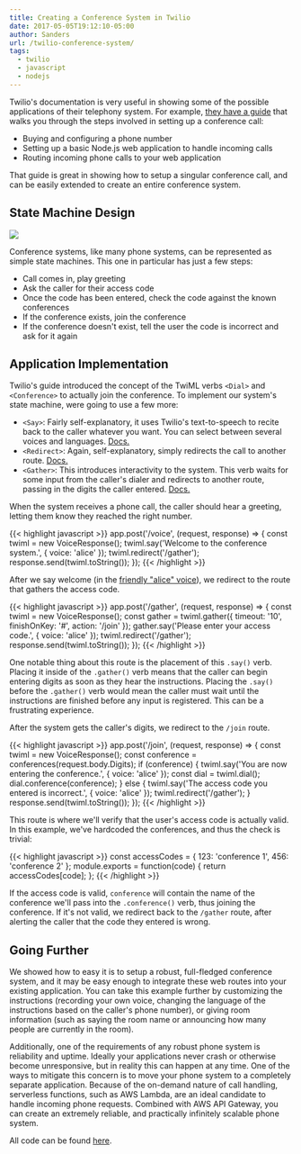 ```yaml
---
title: Creating a Conference System in Twilio
date: 2017-05-05T19:12:10-05:00
author: Sanders
url: /twilio-conference-system/
tags:
  - twilio
  - javascript
  - nodejs
---
```

Twilio's documentation is very useful in showing some of the possible applications of their telephony system. For example, <a href="https://www.twilio.com/docs/guides/how-to-create-conference-calls-in-node-js" target="_blank">they have a guide</a> that walks you through the steps involved in setting up a conference call:

- Buying and configuring a phone number
- Setting up a basic Node.js web application to handle incoming calls
- Routing incoming phone calls to your web application

That guide is great in showing how to setup a singular conference call, and can be easily extended to create an entire conference system.

## State Machine Design

![](/img/2017-05-05-twilio-conference-system/conference-state.png)

Conference systems, like many phone systems, can be represented as simple state machines. This one in particular has just a few steps:

- Call comes in, play greeting
- Ask the caller for their access code
- Once the code has been entered, check the code against the known conferences
- If the conference exists, join the conference
- If the conference doesn't exist, tell the user the code is incorrect and ask for it again

## Application Implementation

Twilio's guide introduced the concept of the TwiML verbs `<Dial>` and `<Conference>` to actually join the conference. To implement our system's state machine, were going to use a few more:

- `<Say>`: Fairly self-explanatory, it uses Twilio's text-to-speech to recite back to the caller whatever you want. You can select between several voices and languages. <a href="https://www.twilio.com/docs/api/twiml/say" target="_blank">Docs.</a>
- `<Redirect>`: Again, self-explanatory, simply redirects the call to another route. <a href="https://www.twilio.com/docs/api/twiml/redirect" target="_blank">Docs.</a>
- `<Gather>`: This introduces interactivity to the system. This verb waits for some input from the caller's dialer and redirects to another route, passing in the digits the caller entered. <a href="https://www.twilio.com/docs/api/twiml/gather" target="_blank">Docs.</a>

When the system receives a phone call, the caller should hear a greeting, letting them know they reached the right number.

{{< highlight javascript >}}
app.post('/voice', (request, response) => {
  const twiml = new VoiceResponse();
  twiml.say('Welcome to the conference system.', {
    voice: 'alice'
  });
  twiml.redirect('/gather');
  response.send(twiml.toString());
});
{{< /highlight >}}

After we say welcome (in the <a href="https://www.twilio.com/docs/api/twiml/say#attributes-voice" target="_blank">friendly "alice" voice</a>), we redirect to the route that gathers the access code.

{{< highlight javascript >}}
app.post('/gather', (request, response) => {
  const twiml = new VoiceResponse();
  const gather = twiml.gather({
    timeout: '10',
    finishOnKey: '#',
    action: '/join'
  });
  gather.say('Please enter your access code.', {
    voice: 'alice'
  });
  twiml.redirect('/gather');
  response.send(twiml.toString());
});
{{< /highlight >}}

One notable thing about this route is the placement of this `.say()` verb. Placing it inside of the `.gather()` verb means that the caller can begin entering digits as soon as they hear the instructions. Placing the `.say()` before the `.gather()` verb would mean the caller must wait until the instructions are finished before any input is registered. This can be a frustrating experience.

After the system gets the caller's digits, we redirect to the `/join` route.

{{< highlight javascript >}}
app.post('/join', (request, response) => {
  const twiml = new VoiceResponse();
  const conference = conferences(request.body.Digits);
  if (conference) {
    twiml.say('You are now entering the conference.', {
      voice: 'alice'
    });
    const dial = twiml.dial();
    dial.conference(conference);
  } else {
    twiml.say('The access code you entered is incorrect.', {
      voice: 'alice'
    });
    twiml.redirect('/gather');
  }
  response.send(twiml.toString());
});
{{< /highlight >}}

This route is where we'll verify that the user's access code is actually valid. In this example, we've hardcoded the conferences, and thus the check is trivial:

{{< highlight javascript >}}
const accessCodes = {
  123: 'conference 1',
  456: 'conference 2'
};
module.exports = function(code) {
  return accessCodes[code];
};
{{< /highlight >}}

If the access code is valid, `conference` will contain the name of the conference we'll pass into the `.conference()` verb, thus joining the conference. If it's not valid, we redirect back to the `/gather` route, after alerting the caller that the code they entered is wrong.

## Going Further

We showed how to easy it is to setup a robust, full-fledged conference system, and it may be easy enough to integrate these web routes into your existing application. You can take this example further by customizing the instructions (recording your own voice, changing the language of the instructions based on the caller's phone number), or giving room information (such as saying the room name or announcing how many people are currently in the room).

Additionally, one of the requirements of any robust phone system is reliability and uptime. Ideally your applications never crash or otherwise become unresponsive, but in reality this can happen at any time. One of the ways to mitigate this concern is to move your phone system to a completely separate application. Because of the on-demand nature of call handling, serverless functions, such as AWS Lambda, are an ideal candidate to handle incoming phone requests. Combined with AWS API Gateway, you can create an extremely reliable, and practically infinitely scalable phone system.

All code can be found <a href="https://github.com/sedenardi/twilio-conference" target="_blank">here</a>.
